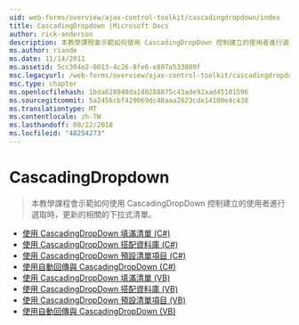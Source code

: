 ```yaml
---
uid: web-forms/overview/ajax-control-toolkit/cascadingdropdown/index
title: CascadingDropdown |Microsoft Docs
author: rick-anderson
description: 本教學課程會示範如何使用 CascadingDropDown 控制建立的使用者進行選取時，更新的相關的下拉式清單。
ms.author: riande
ms.date: 11/14/2011
ms.assetid: 5cc304e2-0013-4c26-8fe6-e897a533809f
msc.legacyurl: /web-forms/overview/ajax-control-toolkit/cascadingdropdown
msc.type: chapter
ms.openlocfilehash: 1bda628940da180288875c43ade92aad45101596
ms.sourcegitcommit: 5a2456cbf429069dc48aaa2823cde14100e4c438
ms.translationtype: MT
ms.contentlocale: zh-TW
ms.lasthandoff: 08/22/2018
ms.locfileid: "48254273"
---
```

<a name="cascadingdropdown"></a>CascadingDropdown
====================
> 本教學課程會示範如何使用 CascadingDropDown 控制建立的使用者進行選取時，更新的相關的下拉式清單。


- [使用 CascadingDropDown 填滿清單 (C#)](filling-a-list-using-cascadingdropdown-cs.md)
- [使用 CascadingDropDown 搭配資料庫 (C#)](using-cascadingdropdown-with-a-database-cs.md)
- [使用 CascadingDropDown 預設清單項目 (C#)](presetting-list-entries-with-cascadingdropdown-cs.md)
- [使用自動回傳與 CascadingDropDown (C#)](using-auto-postback-with-cascadingdropdown-cs.md)
- [使用 CascadingDropDown 填滿清單 (VB)](filling-a-list-using-cascadingdropdown-vb.md)
- [使用 CascadingDropDown 搭配資料庫 (VB)](using-cascadingdropdown-with-a-database-vb.md)
- [使用 CascadingDropDown 預設清單項目 (VB)](presetting-list-entries-with-cascadingdropdown-vb.md)
- [使用自動回傳與 CascadingDropDown (VB)](using-auto-postback-with-cascadingdropdown-vb.md)

